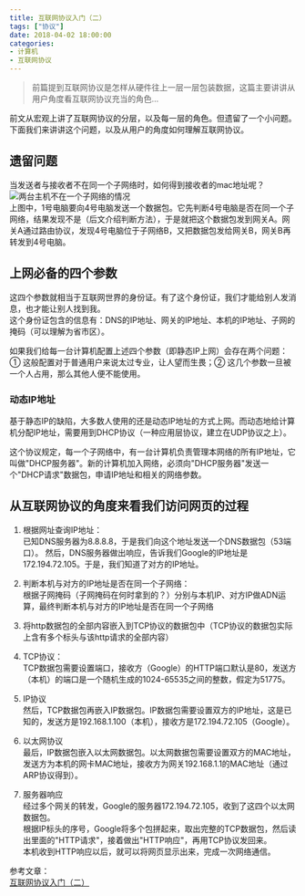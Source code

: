 ```yaml
---
title: 互联网协议入门（二）
tags: ["协议"]
date: 2018-04-02 18:00:00
categories:
- 计算机
- 互联网协议
---
```

> 前篇提到互联网协议是怎样从硬件往上一层一层包装数据，这篇主要讲讲从用户角度看互联网协议充当的角色...

<!-- more -->
前文从宏观上讲了互联网协议的分层，以及每一层的角色。但遗留了一个小问题。下面我们来讲讲这个问题，以及从用户的角度如何理解互联网协议。  

## 遗留问题

当发送者与接收者不在同一个子网络时，如何得到接收者的mac地址呢？  
![两台主机不在一个子网络的情况](http://www.ruanyifeng.com/blogimg/asset/201206/bg2012061101.jpg)  
上图中，1号电脑要向4号电脑发送一个数据包。它先判断4号电脑是否在同一个子网络，结果发现不是（后文介绍判断方法），于是就把这个数据包发到网关A。网关A通过路由协议，发现4号电脑位于子网络B，又把数据包发给网关B，网关B再转发到4号电脑。  

## 上网必备的四个参数  

这四个参数就相当于互联网世界的身份证。有了这个身份证，我们才能给别人发消息，也才能让别人找到我。  
这个身份证包含的信息有：DNS的IP地址、网关的IP地址、本机的IP地址、子网的掩码（可以理解为省市区）。  

如果我们给每一台计算机配置上述四个参数（即静态IP上网）会存在两个问题：① 这般配置对于普通用户来说太过专业，让人望而生畏；② 这几个参数一旦被一个人占用，那么其他人便不能使用。  

### 动态IP地址

基于静态IP的缺陷，大多数人使用的还是动态IP地址的方式上网。而动态地给计算机分配IP地址，需要用到DHCP协议（一种应用层协议，建立在UDP协议之上）。  

这个协议规定，每一个子网络中，有一台计算机负责管理本网络的所有IP地址，它叫做"DHCP服务器"。新的计算机加入网络，必须向"DHCP服务器"发送一个"DHCP请求"数据包，申请IP地址和相关的网络参数。 

## 从互联网协议的角度来看我们访问网页的过程

1. 根据网址查询IP地址：  
已知DNS服务器为8.8.8.8，于是我们向这个地址发送一个DNS数据包（53端口）。
然后，DNS服务器做出响应，告诉我们Google的IP地址是172.194.72.105。于是，我们知道了对方的IP地址。  

2. 判断本机与对方的IP地址是否在同一个子网络：  
根据子网掩码（子网掩码在何时拿到的？）分别与本机IP、对方IP做ADN运算，最终判断本机与对方的IP地址是否在同一个子网络  

3. 将http数据包的全部内容嵌入到TCP协议的数据包中（TCP协议的数据包实际上含有多个标头与该http请求的全部内容）  

4. TCP协议：  
TCP数据包需要设置端口，接收方（Google）的HTTP端口默认是80，发送方（本机）的端口是一个随机生成的1024-65535之间的整数，假定为51775。  

5. IP协议  
然后，TCP数据包再嵌入IP数据包。IP数据包需要设置双方的IP地址，这是已知的，发送方是192.168.1.100（本机），接收方是172.194.72.105（Google）。  

6. 以太网协议  
最后，IP数据包嵌入以太网数据包。以太网数据包需要设置双方的MAC地址，发送方为本机的网卡MAC地址，接收方为网关192.168.1.1的MAC地址（通过ARP协议得到）。  

7. 服务器响应  
经过多个网关的转发，Google的服务器172.194.72.105，收到了这四个以太网数据包。  
根据IP标头的序号，Google将多个包拼起来，取出完整的TCP数据包，然后读出里面的"HTTP请求"，接着做出"HTTP响应"，再用TCP协议发回来。  
本机收到HTTP响应以后，就可以将网页显示出来，完成一次网络通信。  

参考文章：  
[互联网协议入门（二）](http://www.ruanyifeng.com/blog/2012/06/internet_protocol_suite_part_ii.html)